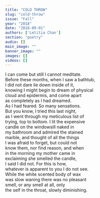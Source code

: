 ```yaml
---
title: "COLD THROW"
slug: "cold-throw"
issue: "Fall"
year: "2018"
date: "2018-09-01"
authors: ['Letitia Chan']
section: "poetry"
audio: []
main_image: ""
banner_image: ""
images: []
videos: []
---
```

I can come but still I cannot meditate.  
Before these months, when I saw a bathtub,  
I did not dare lie down inside of it,  
knowing I might begin to dream of physical  
cloud and epidermis, and come apart  
as completely as I had dreamed.  
As I had feared. So many sensations.  
But you know, I tried this last night,  
as I went through my meticulous list of  
trying, top to bottom. I lit the expensive  
candle on the windowsill naked in  
my bathroom and admired the stained  
marble, and thought of all the things  
I was afraid to forget, but could not  
know them, nor find reason, and when  
in the morning my mother came in  
exclaiming she smelled the candle,  
I said I did not. For this is how,  
whatever is apparent to you I do not see.  
While the white scented body of wax  
was slow waning there was no pleasant  
smell, or any smell at all, only  
the self in the throat, slowly diminishing.

